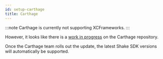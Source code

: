 ```yaml
---
id: setup-carthage
title: Carthage
---
```


:::note
Carthage is currently not supporting XCFrameworks.
:::

However, it looks like there is a [work in progress](https://github.com/Carthage/Carthage/issues/2799) on the Carthage repository.

Once the Carthage team rolls out the update, the latest Shake SDK versions will automatically be supported.

<!---
We support integrating Shake into your Xcode project using Carthage.



:::note NOTE
Not using Carthage yet? Follow their brief [installation guide](https://github.com/Carthage/Carthage#installing-carthage), then create an empty `Cartfile` in the root of your project and you're done — let's move on.
:::



### Install Shake via Carthage
Open your `Cartfile` and add this line:
```txt title="Cartfile"
binary "https://github.com/shakebugs/shake-ios/raw/master/Shake.json"
```

Next, open up Terminal and enter this command:
```bash 
carthage update
```

### Link Shake library
Once `carthage update` is executed, you will find the Shake binary in your project folder inside:

 🗂 Carthage → 🗂 Build → 🗂 iOS  → ◻️ Shake.framework

Open Xcode and select your project file in the left section of the screen. Under *General* scroll down to the  *Frameworks, Libraries and Embedded Content*  section and drag-and-drop `◻️Shake.framework` there. Make sure *Embed & Sign* is selected.

### Add Client ID and Secret to Info.plist
Open your workspace and in the Project Navigator, right click on *Info.plist*, and *Open as › Source code*.
Paste this but replace *your-api-client-id* and *your-api-client-secret*
with the actual values you have in [your workspace settings](https://app.shakebugs.com/settings/workspace#general).

```xml title="Info.plist"
<?xml version="1.0" encoding="utf-8" ?>
<plist version="1.0">
  <dict>
      // highlight-start
      <key>Shake</key>
      <dict>
        <key>APIClientID</key>
        <string>your-api-client-id</string>
        <key>APIClientSecret</key>
        <string>your-api-client-secret</string>
      </dict>
      // highlight-end
  </dict>
</plist>
```

### Initialize Shake SDK
<Tabs
  groupId="ios"
  defaultValue="swift"
  values={[
    { label: 'Objective-C', value: 'objectivec'},
    { label: 'Swift', value: 'swift'},
  ]
}>

<TabItem value="objectivec">

```objectivec title="AppDelegate.m"
#import "AppDelegate.h"
// highlight-next-line
@import Shake;

@implementation AppDelegate
- (BOOL)application:(UIApplication *)application didFinishLaunchingWithOptions:(NSDictionary *)launchOptions {
  // highlight-next-line
  [SHKShake start];
  return YES;
}
@end
```

</TabItem>

<TabItem value="swift">

```swift title="AppDelegate.swift"
import UIKit
// highlight-next-line
import Shake

@UIApplicationMain
class AppDelegate: UIResponder, UIApplicationDelegate {
  func application(
    _ application: UIApplication,
    didFinishLaunchingWithOptions launchOptions: [UIApplicationLaunchOptionsKey: Any]?) -> Bool {
      // highlight-next-line
      Shake.start()
      return true
  }
}
```

</TabItem>
</Tabs>

Now select *Product › Run* in the menu bar. This first run will automatically
add your app to your [Shake Dashboard](https://app.shakebugs.com/) based on your app bundle ID.
-->